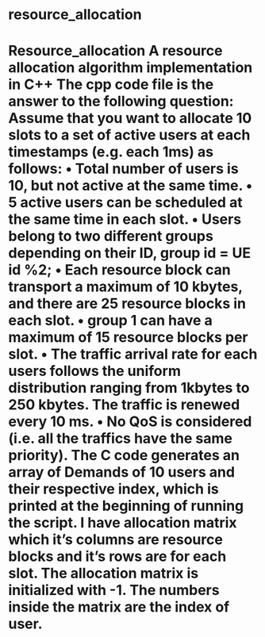 # resource_allocation
# Resource_allocation A resource allocation algorithm implementation in C++  The cpp code file is the answer to the following question:   Assume that you want to allocate 10 slots to a set of active users at each timestamps (e.g. each 1ms) as follows: • Total number of users is 10, but not active at the same time. • 5 active users can be scheduled at the same time in each slot. • Users belong to two different groups depending on their ID, group id = UE id %2; • Each resource block can transport a maximum of 10 kbytes, and there are 25 resource blocks in each slot. • group 1 can have a maximum of 15 resource blocks per slot. • The traffic arrival rate for each users follows the uniform distribution ranging from 1kbytes to 250 kbytes. The traffic is renewed every 10 ms. • No QoS is considered (i.e. all the traffics have the same priority).  The C code generates an array of Demands of 10 users and their respective index, which is printed at the beginning of running the script. I have allocation matrix which it’s columns are resource blocks and it’s rows are for each slot. The allocation matrix is initialized with -1. The numbers inside the matrix are the index of user. 
